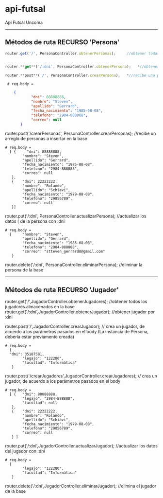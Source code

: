 # api-futsal
Api Futsal Uncoma

-----------------------------------------------------
Métodos de ruta RECURSO 'Persona'
-----------------------------------------------------
```js 
router.get('/', PersonaController.obtenerPersonas);     //obtener todas las personas almacenadas hasta el momento


router.**get**('/:dni', PersonaController.obtenerPersona);   *//obtener persona por campo: dni*

router.**post**('/', PersonaController.crearPersona);   *//recibe una persona a insertar en la base* 

```

     # req.body =
    
```json
    {     
            "dni": 88888888,
            "nombre": "Steven",
            "apellido": "Gerrard",
            "fecha_nacimiento": "1985-08-08",
            "telefono": "2984-888888",
            "correo": null
       }
```


router.post('/crearPersonas', PersonaController.crearPersonas); //recibe un arreglo de personas a insertar en la base

    # req.body = 
      [ {     "dni": 88888888,
            "nombre": "Steven",
            "apellido": "Gerrard",
            "fecha_nacimiento": "1985-08-08",
            "telefono": "2984-888888",
            "correo": null
       }, 
       {    "dni": 22222222,
            "nombre": "Rolando",
            "apellido": "Schiavi",
            "fecha_nacimiento": "1979-08-08",
            "telefono": "29856789",
            "correo": null
       }]

router.put('/:dni', PersonaController.actualizarPersona); //actualizar los datos ( de la persona con :dni

    # req.body = 
      {     "nombre": "Steven",
            "apellido": "Gerrard",
            "fecha_nacimiento": "1985-08-08",
            "telefono": "2984-888888",
            "correo": "stteven_gerrard8@gmail.com"
       }

router.delete('/:dni', PersonaController.eliminarPersona); //eliminar la persona de la base

-----------------------------------------------------
Métodos de ruta RECURSO 'Jugador'
-----------------------------------------------------
router.get('/',JugadorController.obtenerJugadores); //obtener todos los jugadores almacenados en la base
router.get('/:dni',JugadorController.obtenerJugador); //obtener jugador por :dni

router.post('/',JugadorController.crearJugador); // crea un jugador, de acuerdo a los parámetros pasados en el body (La instancia de Persona, debería estar previamente creada)
    
    # req.body = 
      {
      "dni": 35187581,
            "legajo": "122280",
            "facultad": "Informática"
       }
      

router.post('/crearJugadores',JugadorController.crearJugadores); // crea un jugador, de acuerdo a los parámetros pasados en el body

    # req.body = 
      [ {   "dni": 88888888,
            "legajo": "2984-888888",
            "facultad": null
       }, 
       {    "dni": 22222222,
            "nombre": "Rolando",
            "apellido": "Schiavi",
            "fecha_nacimiento": "1979-08-08",
            "telefono": "29856789",
            "correo": null
       } ]
      
router.put('/:dni',JugadorController.actualizarJugador);  //actualizar los datos del jugador con :dni

    # req.body = 
      {
            "legajo": "122280",
            "facultad": "Informática"
       }

router.delete('/:dni',JugadorController.eliminarJugador); //elimina el jugador de la base



